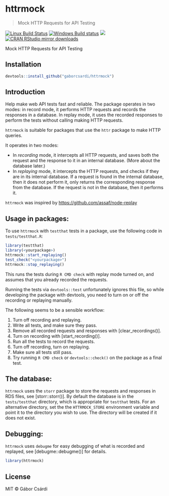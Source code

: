 


# httrmock

> Mock HTTP Requests for API Testing

[![Linux Build Status](https://travis-ci.org/gaborcsardi/httrmock.svg?branch=master)](https://travis-ci.org/gaborcsardi/httrmock)
[![Windows Build status](https://ci.appveyor.com/api/projects/status/github/gaborcsardi/httrmock?svg=true)](https://ci.appveyor.com/project/gaborcsardi/httrmock)
[![](http://www.r-pkg.org/badges/version/httrmock)](http://www.r-pkg.org/pkg/httrmock)
[![CRAN RStudio mirror downloads](http://cranlogs.r-pkg.org/badges/httrmock)](http://www.r-pkg.org/pkg/httrmock)


Mock HTTP Requests for API Testing

## Installation


```r
devtools::install_github("gaborcsardi/httrmock")
```

## Introduction

Help make web API tests fast and reliable. The package operates
in two modes: in record mode, it performs HTTP requests and records
the responses in a database. In replay mode, it uses the recorded
responses to perform the tests without calling making HTTP requests.

`httrmock` is suitable for packages that use the `httr` package to
make HTTP queries.

It operates in two modes:
* In _recording_ mode, it intercepts all HTTP requests, and saves
  both the request and the response to it in an internal database.
  (More about the database later.)
* In _replaying_ mode, it intercepts the HTTP requests, and checks if
  they are in its internal database. If a request is found in the
  internal database, then it does not perform it, only returns the
  corresponding response from the database. If the request is not in the
  database, then it performs it.

`httrmock` was inspired by https://github.com/assaf/node-replay

## Usage in packages:

To use `httrmock` with `testthat` tests in a package, use the
following code in `tests/testthat.R`:

```r
library(testthat)
library(<yourpackage>)
httrmock::start_replaying()
test_check("<yourpackage>")
httrmock::stop_replaying()
```

This runs the tests during `R CMD check` with replay mode turned on,
and assumes that you already recorded the requests.

Running the tests via `devtools::test` unfortunately ignores this
file, so while developing the package with devtools, you need to
turn on or off the recording or replaying manually.

The following seems to be a sensible workflow:
1. Turn off recording and replaying.
2. Write all tests, and make sure they pass.
3. Remove all recorded requests and responses with [clear_recordings()].
4. Turn on recording with [start_recording()].
5. Run all the tests to record the requests.
6. Turn off recording, turn on replaying.
7. Make sure all tests still pass.
8. Try running `R CMD check` or `devtools::check()` on the package
   as a final test.

## The database:

`httrmock` uses the `storr` package to store the requests and responses
in RDS files, see [storr::storr()]. By default the database is in the
`tests/testthat` directory, which is appropriate for `testthat` tests.
For an alternative directory, set the the `HTTRMOCK_STORE` environment
variable and point it to the directory you wish to use. The directory
will be created if it does not exist.

## Debugging:

`httrmock` uses `debugme` for easy debugging of what is recorded and
replayed, see [debugme::debugme()] for details.


```r
library(httrmock)
```

## License

MIT © Gábor Csárdi
